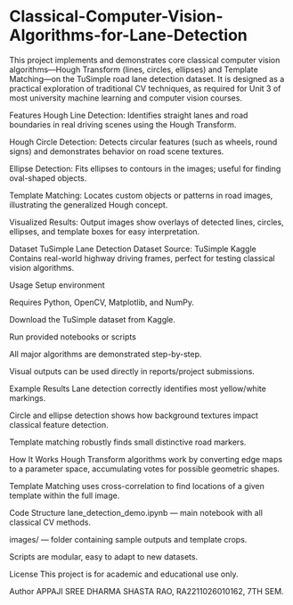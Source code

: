 # Classical-Computer-Vision-Algorithms-for-Lane-Detection
This project implements and demonstrates core classical computer vision algorithms—Hough Transform (lines, circles, ellipses) and Template Matching—on the TuSimple road lane detection dataset. It is designed as a practical exploration of traditional CV techniques, as required for Unit 3 of most university machine learning and computer vision courses.

Features
Hough Line Detection: Identifies straight lanes and road boundaries in real driving scenes using the Hough Transform.

Hough Circle Detection: Detects circular features (such as wheels, round signs) and demonstrates behavior on road scene textures.

Ellipse Detection: Fits ellipses to contours in the images; useful for finding oval-shaped objects.

Template Matching: Locates custom objects or patterns in road images, illustrating the generalized Hough concept.

Visualized Results: Output images show overlays of detected lines, circles, ellipses, and template boxes for easy interpretation.

Dataset
TuSimple Lane Detection Dataset
Source: TuSimple Kaggle
Contains real-world highway driving frames, perfect for testing classical vision algorithms.

Usage
Setup environment

Requires Python, OpenCV, Matplotlib, and NumPy.

Download the TuSimple dataset from Kaggle.

Run provided notebooks or scripts

All major algorithms are demonstrated step-by-step.

Visual outputs can be used directly in reports/project submissions.

Example Results
Lane detection correctly identifies most yellow/white markings.

Circle and ellipse detection shows how background textures impact classical feature detection.

Template matching robustly finds small distinctive road markers.

How It Works
Hough Transform algorithms work by converting edge maps to a parameter space, accumulating votes for possible geometric shapes.

Template Matching uses cross-correlation to find locations of a given template within the full image.

Code Structure
lane_detection_demo.ipynb — main notebook with all classical CV methods.

images/ — folder containing sample outputs and template crops.

Scripts are modular, easy to adapt to new datasets.

License
This project is for academic and educational use only.

Author
APPAJI SREE DHARMA SHASTA RAO, RA2211026010162, 7TH SEM.

